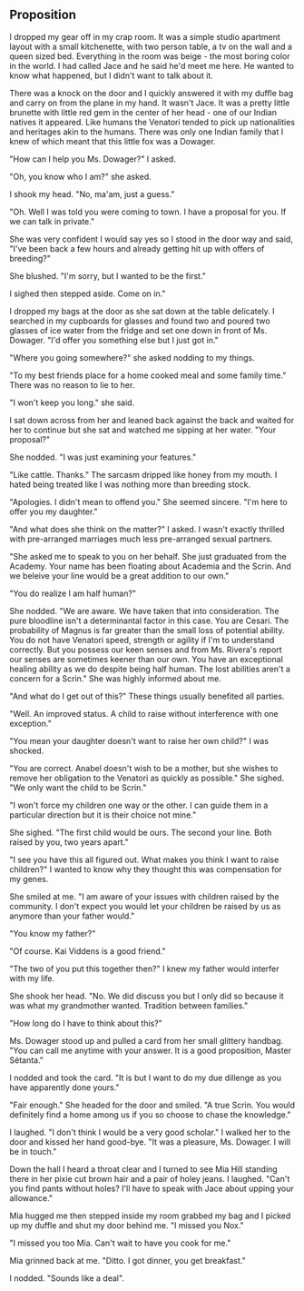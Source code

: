 ## Proposition

I dropped my gear off in my crap room.  It was a simple studio apartment layout with a small kitchenette, with two person table, a tv on the wall and a queen sized bed.  Everything in the room was beige - the most boring color in the world.  I had called Jace and he said he'd meet me here.  He wanted to know what happened, but I didn't want to talk about it. 

There was a knock on the door and I quickly answered it with my duffle bag and carry on from the plane in my hand.  It wasn't Jace.  It was a pretty little brunette with little red gem in the center of her head - one of our Indian natives it appeared.  Like humans the Venatori tended to pick up nationalities and heritages akin to the humans.  There was only one Indian family that I knew of which meant that this little fox was a Dowager.

"How can I help you Ms. Dowager?"  I asked.

"Oh, you know who I am?" she asked.

I shook my head.  "No, ma'am, just a guess."

"Oh.  Well I was told you were coming to town.  I have a proposal for you.  If we can talk in private."  

She was very confident I would say yes so I stood in the door way and said, "I've been back a few hours and already getting hit up with offers of breeding?"

She blushed.  "I'm sorry, but I wanted to be the first."

I sighed then stepped aside.  Come on in."

I dropped my bags at the door as she sat down at the table delicately.  I searched in my cupboards for glasses and found two and poured two glasses of ice water from the fridge and set one down in front of Ms. Dowager.  "I'd offer you something else but I just got in."

"Where you going somewhere?"  she asked nodding to my things.

"To my best friends place for a home cooked meal and some family time."  There was no reason to lie to her.

"I won't keep you long." she said.

I sat down across from her and leaned back against the back and waited for her to continue but she sat and watched me sipping at her water. "Your proposal?"

She nodded.  "I was just examining your features."

"Like cattle.  Thanks."  The sarcasm dripped like honey from my mouth.  I hated being treated like I was nothing more than breeding stock.

"Apologies.  I didn't mean to offend you."  She seemed sincere.  "I'm here to offer you my daughter."

"And what does she think on the matter?"  I asked. I wasn't exactly thrilled with pre-arranged marriages much less pre-arranged sexual partners.

"She asked me to speak to you on her behalf.  She just graduated from the Academy.  Your name has been floating about Academia and the Scrin.  And we beleive your line would be a great addition to our own."

"You do realize I am half human?"

She nodded.  "We are aware.  We have taken that into consideration.  The pure bloodline isn't a determinantal factor in this case.  You are Cesari.  The probability of Magnus is far greater than the small loss of potential ability.  You do not have Venatori speed, strength or agility if I'm to understand correctly.  But you possess our keen senses and from Ms. Rivera's report our senses are sometimes keener than our own.  You have an exceptional healing ability as we do despite being half human.  The lost abilities aren't a concern for a Scrin."    She was highly informed about me.

"And what do I get out of this?"  These things usually benefited all parties.

"Well.  An improved status.  A child to raise without interference with one exception."

"You mean your daughter doesn't want to raise her own child?"  I was shocked.

"You are correct.  Anabel doesn't wish to be a mother, but she wishes to remove her obligation to the Venatori as quickly as possible."  She sighed.  "We only want the child to be Scrin."

"I won't force my children one way or the other.  I can guide them in a particular direction but it is their choice not mine."

She sighed.  "The first child would be ours.   The second your line.  Both raised by you, two years apart."

"I see you have this all figured out.  What makes you think I want to raise children?"  I wanted to know why they thought this was compensation for my genes.

She smiled at me.  "I am aware of your issues with children raised by the community.  I don't expect you would let your children be raised by us as anymore than your father would."

"You know my father?"

"Of course.  Kai Viddens is a good friend."

"The two of you put this together then?"  I knew my father would interfer with my life.

She shook her head.  "No.  We did discuss you but I only did so because it was what my grandmother wanted.  Tradition between families."

"How long do I have to think about this?"

Ms. Dowager stood up and pulled a card from her small glittery handbag.  "You can call me anytime with your answer.  It is a good proposition, Master Sétanta."

I nodded and took the card.  "It is but I want to do my due dillenge as you have apparently done yours."

"Fair enough."  She headed for the door and smiled.  "A true Scrin.  You would definitely find a home among us if you so choose to chase the knowledge."

I laughed.   "I don't think I would be a very good scholar."  I walked her to the door and kissed her hand good-bye.  "It was a pleasure, Ms. Dowager.  I will be in touch."

Down the hall I heard a throat clear and I turned to see Mia Hill standing there in her pixie cut brown hair and a pair of holey jeans.  I laughed.  "Can't you find pants without holes?  I'll have to speak with Jace about upping your allowance."

Mia hugged me then stepped inside my room grabbed my bag and I picked up my duffle and shut my door behind me.  "I missed you Nox."

"I missed you too Mia.  Can't wait to have you cook for me."

Mia grinned back at me.  "Ditto.  I got dinner, you get breakfast."

I nodded.  "Sounds like a deal".